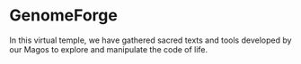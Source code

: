 # GenomeForge
In this virtual temple, we have gathered sacred texts and tools developed by our Magos to explore and manipulate the code of life.
